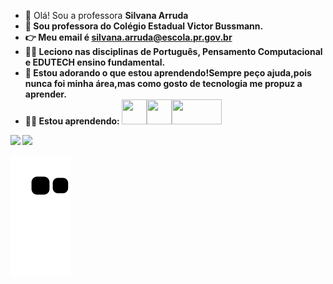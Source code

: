 - 👋 Olá! Sou a professora <STRONG>Silvana Arruda<STRONG>
- 👀 Sou professora do Colégio Estadual Victor Bussmann.
- 👉 Meu email é silvana.arruda@escola.pr.gov.br
- 🙋‍♀️ Leciono nas disciplinas de Português, Pensamento Computacional e EDUTECH ensino fundamental.
- 💞️ Estou adorando o que estou aprendendo!Sempre peço ajuda,pois nunca foi minha área,mas como gosto de tecnologia me propuz a aprender.
- 👩‍🔬  Estou aprendendo:
<img src="https://cdn.jsdelivr.net/gh/devicons/devicon/icons/java/java-original.svg" width="40" height="40"/><img src="https://cdn.jsdelivr.net/gh/devicons/devicon/icons/linux/linux-original.svg" width="40" height="40"/><img src="https://img.shields.io/badge/GitHub-100000?style=for-the-badge&logo=github&logoColor=white" width="80" height="40"/>
<div>


<a href="https://youtube.com/channel/UCL8TAG1mxF8KVA2O-5wV7bQ" target="_blank"><img src="https://img.shields.io/badge/YouTube-FF0000?style=for-the-badge&logo=youtube&logoColor=white" target="_blank"></a>
<a href="https://instagram.com/silvanaarruda771" target="_blank"><img src="https://img.shields.io/badge/-Instagram-%23E4405F?style=for-the-badge&logo=instagram&logoColor=white" target="_blank"></a>

![Snake animation](https://github.com/anarru/anarru/blob/output/github-contribution-grid-snake.svg)

